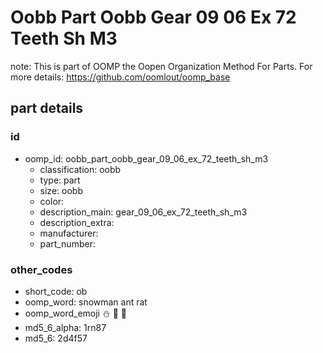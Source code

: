 # Oobb Part Oobb Gear 09 06 Ex 72 Teeth Sh M3  

note: This is part of OOMP the Oopen Organization Method For Parts. For more details: https://github.com/oomlout/oomp_base

##  part details





### id
* oomp_id: oobb_part_oobb_gear_09_06_ex_72_teeth_sh_m3
  * classification: oobb
  * type: part
  * size: oobb
  * color: 
  * description_main: gear_09_06_ex_72_teeth_sh_m3
  * description_extra: 
  * manufacturer: 
  * part_number: 

### other_codes
* short_code: ob
* oomp_word: snowman ant rat
* oomp_word_emoji :snowman: :ant: :rat:
* md5_6_alpha: 1rn87
* md5_6: 2d4f57